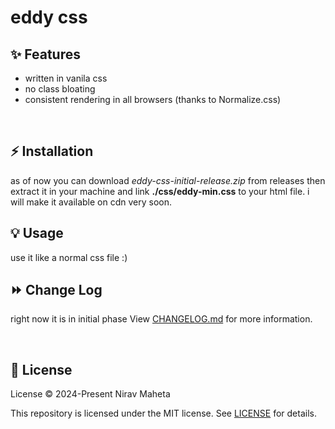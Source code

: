 # eddy css

## ✨ Features
- written in vanila css
- no class bloating
- consistent rendering in all browsers (thanks to Normalize.css)

<br>

## ⚡️ Installation
as of now you can download *eddy-css-initial-release.zip* from releases then extract it in your machine and link **./css/eddy-min.css** to your html file.
i will make it available on cdn very soon.
<br>

## 💡 Usage
use it like a normal css file :)

## ⏩ Change Log
right now it is in initial phase
View [CHANGELOG.md](CHANGELOG.md) for more information.

<br>


## 📄 License
License
© 2024-Present Nirav Maheta

This repository is licensed under the MIT license. See [LICENSE](LICENSE) for details.

<br>
